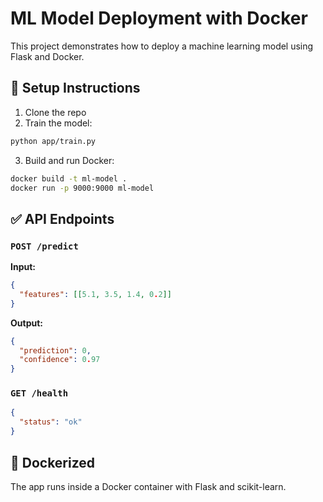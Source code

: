 
# ML Model Deployment with Docker

This project demonstrates how to deploy a machine learning model using Flask and Docker.

## 🔧 Setup Instructions

1. Clone the repo  
2. Train the model:
```bash
python app/train.py
```

3. Build and run Docker:
```bash
docker build -t ml-model .
docker run -p 9000:9000 ml-model
```

## ✅ API Endpoints

### `POST /predict`
**Input:**
```json
{
  "features": [[5.1, 3.5, 1.4, 0.2]]
}
```

**Output:**
```json
{
  "prediction": 0,
  "confidence": 0.97
}
```

### `GET /health`
```json
{
  "status": "ok"
}
```

## 🐳 Dockerized
The app runs inside a Docker container with Flask and scikit-learn.
